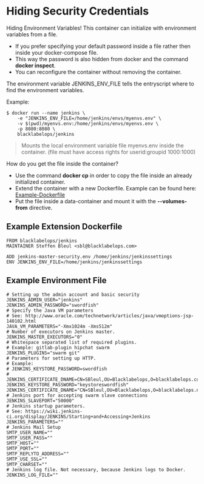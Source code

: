 # Hiding Security Credentials

Hiding Environment Variables! This container can initialize with environment variables from a file.

* If you prefer specifying your default password inside a file rather then inside your docker-compose file.
* This way the password is also hidden from docker and the command **docker inspect**.
* You can reconfigure the container without removing the container.

The environment variable JENKINS_ENV_FILE tells the entryscript where to find the environment variables.

Example:

~~~~
$ docker run --name jenkins \
	-e "JENKINS_ENV_FILE=/home/jenkins/envs/myenvs.env" \
	-v $(pwd)/myenvs.env:/home/jenkins/envs/myenvs.env \
	-p 8080:8080 \
	blacklabelops/jenkins
~~~~

> Mounts the local environment variable file myenvs.env inside the container. (file must have access rights for userid:groupid 1000:1000)

How do you get the file inside the container?

* Use the command **docker cp** in order to copy the file inside an already initialized container.
* Extend the container with a new Dockerfile. Example can be found here: [Example-Dockerfile](https://github.com/blacklabelops/jenkins/blob/master/examples/extension/Dockerfile)
* Put the file inside a data-container and mount it with the **--volumes-from** directive.

## Example Extension Dockerfile

~~~~
FROM blacklabelops/jenkins
MAINTAINER Steffen Bleul <sbl@blacklabelops.com>

ADD jenkins-master-security.env /home/jenkins/jenkinssettings
ENV JENKINS_ENV_FILE=/home/jenkins/jenkinssettings
~~~~

## Example Environment File

~~~~
# Setting up the admin account and basic security
JENKINS_ADMIN_USER="jenkins"
JENKINS_ADMIN_PASSWORD="swordfish"
# Specify the Java VM parameters
# See: http://www.oracle.com/technetwork/articles/java/vmoptions-jsp-140102.html
JAVA_VM_PARAMETERS="-Xmx1024m -Xms512m"
# Number of executors on Jenkins master.
JENKINS_MASTER_EXECUTORS="0"
# Whitespace separated list of required plugins.
# Example: gitlab-plugin hipchat swarm
JENKINS_PLUGINS="swarm git"
# Parameters for setting up HTTP.
# Example:
# JENKINS_KEYSTORE_PASSWORD=swordfish
# JENKINS_CERTIFICATE_DNAME=CN=SBleul,OU=Blacklabelops,O=blacklabelops.com,L=Munich,S=Bavaria,C=D
JENKINS_KEYSTORE_PASSWORD="keystoreswordfish"
JENKINS_CERTIFICATE_DNAME="CN=SBleul,OU=Blacklabelops,O=blacklabelops.net,L=Munich,S=Bavaria,C=DE"
# Jenkins port for accepting swarm slave connections
JENKINS_SLAVEPORT="50000"
# Jenkins startup parameters.
# See: https://wiki.jenkins-ci.org/display/JENKINS/Starting+and+Accessing+Jenkins
JENKINS_PARAMETERS=""
# Jenkins Mail Setup
SMTP_USER_NAME=""
SMTP_USER_PASS=""
SMTP_HOST=""
SMTP_PORT=""
SMTP_REPLYTO_ADDRESS=""
SMTP_USE_SSL=""
SMTP_CHARSET=""
# Jenkins log file. Not necessary, because Jenkins logs to Docker.
JENKINS_LOG_FILE=""
~~~~

